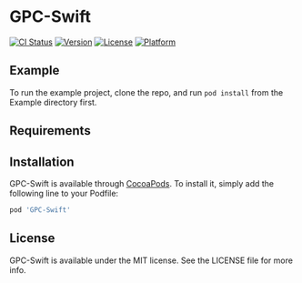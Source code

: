 # GPC-Swift

[![CI Status](https://img.shields.io/travis/Nikita/GPC-Swift.svg?style=flat)](https://travis-ci.org/Nikita/GPC-Swift)
[![Version](https://img.shields.io/cocoapods/v/GPC-Swift.svg?style=flat)](https://cocoapods.org/pods/GPC-Swift)
[![License](https://img.shields.io/cocoapods/l/GPC-Swift.svg?style=flat)](https://cocoapods.org/pods/GPC-Swift)
[![Platform](https://img.shields.io/cocoapods/p/GPC-Swift.svg?style=flat)](https://cocoapods.org/pods/GPC-Swift)

## Example

To run the example project, clone the repo, and run `pod install` from the Example directory first.

## Requirements

## Installation

GPC-Swift is available through [CocoaPods](https://cocoapods.org). To install
it, simply add the following line to your Podfile:

```ruby
pod 'GPC-Swift'
```

## License

GPC-Swift is available under the MIT license. See the LICENSE file for more info.

